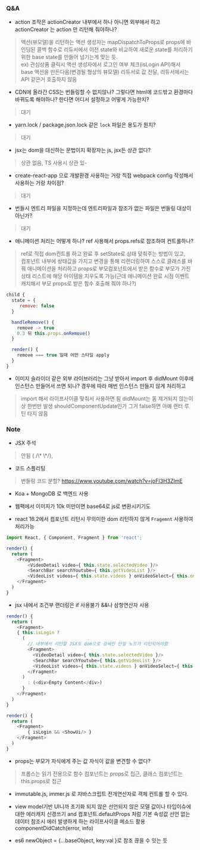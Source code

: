 ### Q&A
- action 조작은 actionCreator 내부에서 하나 아니면 외부에서 하고 actionCreator 는 action 만 리턴해 줘야하나?
> 액션(뷰모델)을 리턴하는 액션 생성자는 mapDispatchToProps로 props에 바인딩된 콜백 함수로 리듀서에서 이전 state와 비교하여 새로운 state를 처리하기 위한 base state를 만들어 넘기는게 맞는 듯.<br/>
ex) 관심상품 클릭시 액션 생성자에서 로그인 여부 체크(isLogin API)해서 base 액션을 만든다음(변경될 형상의 뷰모델) 리듀서로 값 전달, 리듀서에서는 API 같은거 호출하지 않음

- CDN에 올라간 CSS는 번들링할 수 없지않나? 그렇다면 html에 코드밖고 환경마다 바뀌도록 해야하나? 한다면 어디서 설정하고 어떻게 가능한지?
> 대기

- yarn.lock / package.json.lock 같은 `lock` 파일은 용도가 뭔지?
> 대기

- jsx는 dom을 대신하는 문법이지 확장자는 js, jsx든 상관 없다?
> 상관 없음, TS 사용시 상관 있-

- create-react-app 으로 개발환경 사용하는 거랑 직접 webpack config 작성해서 사용하는 거랑 차이점?
> 대기

- 번들시 엔트리 파일을 지정하는데 엔트리파일과 참조가 없는 파일은 번들링 대상이 아닌가?
> 대기

- 애니메이션 처리는 어떻게 하나? ref 사용해서 props.refs로 참조하여 컨트롤하나?
> ref로 직접 dom컨트롤 하고 완료 후 setState로 상태 맞춰주는 방법이 있고,<br>
컴포넌트 내부에 상태값을 가지고 변경을 통해 리랜더링하여 스스로 클래스를 바꿔 애니메이션을 처리하고 props로 부모컴포넌트에서 받은 함수로 부모가 가진 상태 리스트에 해당 아이템을 지우도록 가능(근데 애니메이션 완료 시점 이벤트 캐치해서 부모 props로 받은 함수 호출해 줘야 하나?)

```js
child {
  state = {
     remove: false
  }

  handleRemove() {
    remove -> true
    0.3 뒤 this.props.onRemove()
  }

  render() {
    remove === true 일때 어떤 스타일 apply
  }
}
```



- 이미지 슬라이더 같은 외부 라이브러리는 그냥 받아서 import 후 didMount 이후에 인스턴스 만들어서 쓰면 되나? 경우에 따라 매번 인스턴스 만들지 않게 처리하고
> import 해서 라이프사이클 맞춰서 사용하면 됨 didMount는 돔 제거되지 않는이상 한번만 발생 shouldComponentUpdate인가 그거 false하면 아예 랜터 루틴 타지 않음

### Note
- JSX 주석
> <!-- --> 안됨 { /\* \*/},

- 코드 스플리팅
> 번들링 코드 분할?
https://www.youtube.com/watch?v=joFI3H3ZImE

- Koa + MongoDB 로 백엔드 사용

- 웹팩에서 이미지가 10k 미만이면 base64로 js로 변환시키기도

- react 16.2에서 컴포넌트 리턴시 무의미한 dom 리턴하지 않게 `Fragemnt` 사용하여 처리가능

```js
import React, { Component, Fragment } from 'react';

render() {
  return (
    <Fragment>
        <VideoDetail video={ this.state.selectedVideo }/>
        <SearchBar searchYoutube={ this.getVideoList }/>
        <VideoList videos={ this.state.videos } onVideoSelect={ this.onVideoSelect }/>
    </Fragment>
  )
}
```

- jsx 내에서 조건부 랜더링은 if 사용불가  &&나 삼항연산자 사용

```js
render() {
  return (
    <Fragment>
    { this.isLogin ?
      (
        // 내부에서 리턴할 JSX도 dom으로 감싸진 단일 노드가 리턴되어야함
        <Fragment>
          <VideoDetail video={ this.state.selectedVideo }/>
          <SearchBar searchYoutube={ this.getVideoList }/>
          <VideoList videos={ this.state.videos } onVideoSelect={ this.onVideoSelect }/>
        </Fragment>
      )
        : (<div>Empty Content</div>)
      }
    </Fragment>
  )
}

render() {
  return (
    <Fragment>
        { isLogin && <ShowUi/> }
    </Fragment>
  )
}
```

- props는 부모가 자식에게 주는 값 자식이 값을 변견할 수 없다?
> 프롭스는 읽기 전용으로 함수 컴포넌트는 props로 접근, 클래스 컴포넌트는 this.props로 접근

- immutable.js, immer.js 로 자바스크립트 전개연산자로 객체 컨트롤 할 수 있다.
- view model기반 UI니까 초기화 되지 않은 선언되지 않은 모델 값이나 타입이슈에 대한 에러캐치 신경쓰기 and 컴포넌트.defaultProps 처럼 기본 속성값 선언
없는 데이터 참조시 에러 발생하게 하는 라이프사이클 메소드 활용 componentDidCatch(error, info)

- es6  newObject = {...baseObject, key:val }로 참조 끊을 수 잇는 듯

